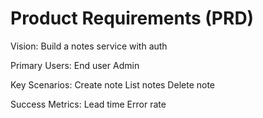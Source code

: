 # Product Requirements (PRD)

Vision:
Build a notes service with auth

Primary Users:
End user
Admin

Key Scenarios:
Create note
List notes
Delete note

Success Metrics:
Lead time
Error rate
